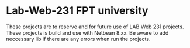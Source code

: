 # Lab-Web-231 FPT university
These projects are to reserve and for future use of LAB Web 231 projects.
These projects is build and use with Netbean 8.xx. Be aware to add neccessary lib if there are any errors when run the projects.
